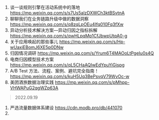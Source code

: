 1. 谈一谈规则引擎在活动系统中的落地
https://mp.weixin.qq.com/s/s7Us5alzDXWCh3ktBSvtnA
2. 聊聊我们在业务链路升级中做的数据洞察
https://mp.weixin.qq.com/s/q8zqLpOEu4Ifq010Fq3fXw
3. 异动分析技术解决方案—异动归因之指标拆解
https://mp.weixin.qq.com/s/qwHLpqMp1CfJbwpUtqA0-g
4. 关于应用唤起的那些事儿
https://mp.weixin.qq.com/s/Hp-wUaxiEBomJ6XE5p0DNw
5. 归因情况调研
https://mp.weixin.qq.com/s/Yrum6T4MAOoLtPgeIu0s4Q
6. 电商归因模型技术方案
https://mp.weixin.qq.com/s/qL5CHaAQIwEdYpuYiGispg
7. A/B Test 方法、流程、案例、避坑完全指南！
https://mp.weixin.qq.com/s/kuH5Uq3BePsvqV79WvOc-w
8. 美团酒旅数据治理实践
https://mp.weixin.qq.com/s/pMhpp-VHWAPuG2qgWZp63A

>2022.09.19
1. 严选流量数据体系建设 https://cdn.modb.pro/db/441070
2. 
